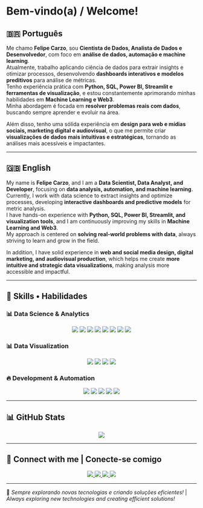# Bem-vindo(a) / Welcome!

## 🇧🇷 Português  

Me chamo **Felipe Carzo**, sou **Cientista de Dados, Analista de Dados e Desenvolvedor**, com foco em **análise de dados, automação e machine learning**.  
Atualmente, trabalho aplicando ciência de dados para extrair insights e otimizar processos, desenvolvendo **dashboards interativos e modelos preditivos** para análise de métricas.  
Tenho experiência prática com **Python, SQL, Power BI, Streamlit e ferramentas de visualização**, e estou constantemente aprimorando minhas habilidades em **Machine Learning e Web3**.  
Minha abordagem é focada em **resolver problemas reais com dados**, buscando sempre aprender e evoluir na área.  

Além disso, tenho uma sólida experiência em **design para web e mídias sociais, marketing digital e audiovisual**, o que me permite criar **visualizações de dados mais intuitivas e estratégicas**, tornando as análises mais acessíveis e impactantes.  

---

## 🇬🇧 English  

My name is **Felipe Carzo**, and I am a **Data Scientist, Data Analyst, and Developer**, focusing on **data analysis, automation, and machine learning**.  
Currently, I work with data science to extract insights and optimize processes, developing **interactive dashboards and predictive models** for metric analysis.  
I have hands-on experience with **Python, SQL, Power BI, Streamlit, and visualization tools**, and I am continuously improving my skills in **Machine Learning and Web3**.  
My approach is centered on **solving real-world problems with data**, always striving to learn and grow in the field.  

In addition, I have solid experience in **web and social media design, digital marketing, and audiovisual production**, which helps me create **more intuitive and strategic data visualizations**, making analysis more accessible and impactful.  

---

## 🔧 Skills • Habilidades  

### 📊 **Data Science & Analytics**  
<p align="center">
  <img src="https://img.shields.io/badge/-Python-3776AB?style=for-the-badge&logo=python&logoColor=white" />
  <img src="https://img.shields.io/badge/-Pandas-150458?style=for-the-badge&logo=pandas&logoColor=white" />
  <img src="https://img.shields.io/badge/-NumPy-013243?style=for-the-badge&logo=numpy&logoColor=white" />
  <img src="https://img.shields.io/badge/-Scikit--Learn-F7931E?style=for-the-badge&logo=scikit-learn&logoColor=white" />
  <img src="https://img.shields.io/badge/-TensorFlow-FF6F00?style=for-the-badge&logo=tensorflow&logoColor=white" />
  <img src="https://img.shields.io/badge/-SQL-4479A1?style=for-the-badge&logo=postgresql&logoColor=white" />
  <img src="https://img.shields.io/badge/-PowerBI-F2C811?style=for-the-badge&logo=power-bi&logoColor=black" />
  <img src="https://img.shields.io/badge/-Tableau-E97627?style=for-the-badge&logo=tableau&logoColor=white" />
</p>

### 📊 **Data Visualization**  
<p align="center">
  <img src="https://img.shields.io/badge/-Matplotlib-11557C?style=for-the-badge&logo=matplotlib&logoColor=white" />
  <img src="https://img.shields.io/badge/-Seaborn-3776AB?style=for-the-badge" />
  <img src="https://img.shields.io/badge/-Plotly-3F4F75?style=for-the-badge&logo=plotly&logoColor=white" />
  <img src="https://img.shields.io/badge/-Streamlit-FF4B4B?style=for-the-badge&logo=streamlit&logoColor=white" />
</p>

### 🔥 **Development & Automation**  
<p align="center">
  <img src="https://img.shields.io/badge/-Jupyter-F37626?style=for-the-badge&logo=jupyter&logoColor=white" />
  <img src="https://img.shields.io/badge/-VS_Code-007ACC?style=for-the-badge&logo=visual-studio-code&logoColor=white" />
  <img src="https://img.shields.io/badge/-Linux-FCC624?style=for-the-badge&logo=linux&logoColor=black" />
  <img src="https://img.shields.io/badge/-Git-F05032?style=for-the-badge&logo=git&logoColor=white" />
  <img src="https://img.shields.io/badge/-Docker-2496ED?style=for-the-badge&logo=docker&logoColor=white" />
</p>

---

## 📊 GitHub Stats  

<p align="center">
  <img src="https://github-readme-stats.vercel.app/api/top-langs/?username=felipecarzo&layout=compact&theme=dark" />
</p>

---

## 🤝 Connect with me | Conecte-se comigo  

<p align="center">
  <a href="https://www.linkedin.com/in/lfelipecardoso" target="_blank">
    <img src="https://img.shields.io/badge/-LinkedIn-0A66C2?style=for-the-badge&logo=linkedin&logoColor=white" />
  </a>
  <a href="https://www.instagram.com/felipecarzo" target="_blank">
    <img src="https://img.shields.io/badge/-Instagram-E4405F?style=for-the-badge&logo=instagram&logoColor=white" />
  </a>
  <a href="mailto:lfelipescardoso@gmail.com" target="_blank">
    <img src="https://img.shields.io/badge/-Gmail-D14836?style=for-the-badge&logo=gmail&logoColor=white" />
  </a>
  <a href="https://discord.com/users/lfelipecardoso" target="_blank">
    <img src="https://img.shields.io/badge/-Discord-5865F2?style=for-the-badge&logo=discord&logoColor=white" />
  </a>
</p>

---

🚀 *Sempre explorando novas tecnologias e criando soluções eficientes!* | *Always exploring new technologies and creating efficient solutions!* 
